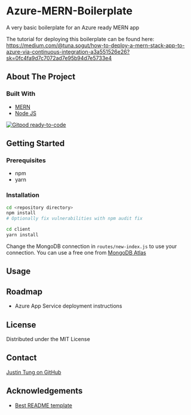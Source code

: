 # Azure-MERN-Boilerplate
A very basic boilerplate for an Azure ready MERN app

The tutorial for deploying this boilerplate can be found here:
https://medium.com/@tuna.sogut/how-to-deploy-a-mern-stack-app-to-azure-via-continuous-integration-a3a551526e26?sk=0fc4fa9d7c7072ad7e95b94d7e5733e4

## About The Project

### Built With

- [MERN](https://www.mongodb.com/mern-stack)
- [Node JS](https://nodejs.org/en/)

[![Gitpod ready-to-code](https://img.shields.io/badge/Gitpod-ready--to--code-blue?logo=gitpod)](https://gitpod.io/#https://github.com/justintungonline/)

## Getting Started

### Prerequisites

- npm
- yarn

### Installation

```sh
cd <repository directory>
npm install
# Optionally fix vulnerabilities with npm audit fix

cd client
yarn install
```

Change the MongoDB connection in `routes/new-index.js` to use your connection. You can use a free one from [MongoDB Atlas](https://www.mongodb.com/cloud/atlas)

## Usage


## Roadmap

- Azure App Service deployment instructions

## License

Distributed under the MIT License

## Contact

[Justin Tung on GitHub](https://github.com/justintungonline/)

## Acknowledgements

- [Best README template](https://github.com/othneildrew/Best-README-Template/blob/master/README.md)

